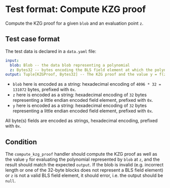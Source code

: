 # Test format: Compute KZG proof

Compute the KZG proof for a given `blob` and an evaluation point `z`.

## Test case format

The test data is declared in a `data.yaml` file:

```yaml
input:
  blob: Blob -- the data blob representing a polynomial
  z: Bytes32 -- bytes encoding the BLS field element at which the polynomial should be evaluated
output: Tuple[KZGProof, Bytes32] -- The KZG proof and the value y = f(z)
```

- `blob` here is encoded as a string: hexadecimal encoding of `4096 * 32 = 131072` bytes, prefixed with `0x`.
- `z` here is encoded as a string: hexadecimal encoding of `32` bytes representing a little endian encoded field element, prefixed with `0x`.
- `y` here is encoded as a string: hexadecimal encoding of `32` bytes representing a little endian encoded field element, prefixed with `0x`.

All byte(s) fields are encoded as strings, hexadecimal encoding, prefixed with `0x`.

## Condition

The `compute_kzg_proof` handler should compute the KZG proof as well as the value `y` for evaluating the polynomial represented by `blob` at `z`, and the result should match the expected `output`. If the blob is invalid (e.g. incorrect length or one of the 32-byte blocks does not represent a BLS field element) or `z` is not a valid BLS field element, it should error, i.e. the output should be `null`.
